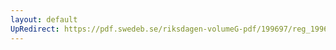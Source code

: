 ```yaml
---
layout: default
UpRedirect: https://pdf.swedeb.se/riksdagen-volumeG-pdf/199697/reg_199697/reg_199697_0421.pdf
---
```

